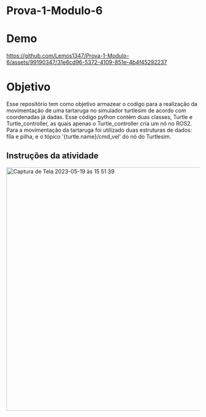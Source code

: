 # Prova-1-Modulo-6

# Demo

https://github.com/Lemos1347/Prova-1-Modulo-6/assets/99190347/31e6cd96-5372-4109-851e-4b4f45292237

# Objetivo 
Esse repositório tem como objetivo armazear o codigo para a realização da movimentação de uma tartaruga no simulador turtlesim de acordo com coordenadas já dadas. Esse código python contém duas classes, Turtle e Turtle_controller, as quais apenas o Turtle_controller cria um nó no ROS2. Para a movimentação da tartaruga foi utilizado duas estruturas de dados: fila e pilha, e o tópico '{turtle.name}/cmd_vel' do nó do Turtlesim.

## Instruções da atividade
<img width="635" alt="Captura de Tela 2023-05-19 às 15 51 39" src="https://github.com/Lemos1347/Prova-1-Modulo-6/assets/99190347/df6ef42b-8fd5-4c93-977f-b454477df450">
